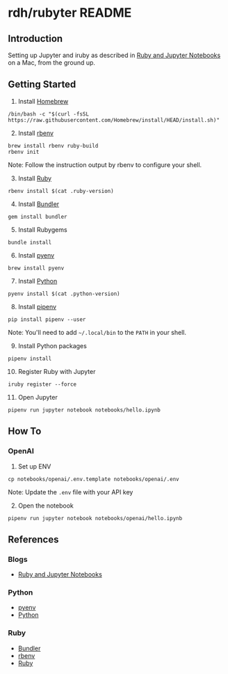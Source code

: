 # rdh/rubyter README

## Introduction
Setting up Jupyter and iruby as described in [Ruby and Jupyter Notebooks](https://nithinbekal.com/posts/ruby-jupyter-notebooks/) on a Mac, from the ground up.

## Getting Started

1.  Install [Homebrew](https://brew.sh)
```
/bin/bash -c "$(curl -fsSL https://raw.githubusercontent.com/Homebrew/install/HEAD/install.sh)"
```

2.  Install [rbenv](https://github.com/rbenv/rbenv)
```
brew install rbenv ruby-build
rbenv init
```
Note: Follow the instruction output by rbenv to configure your shell.

3.  Install [Ruby](https://www.ruby-lang.org/en/)
```
rbenv install $(cat .ruby-version)
```  

4.  Install [Bundler](https://bundler.io)
```
gem install bundler
```

5.  Install Rubygems
```
bundle install
```

6.  Install [pyenv](https://github.com/pyenv/pyenv)
```
brew install pyenv
```

7.  Install [Python](https://www.python.org)
```
pyenv install $(cat .python-version)
```

8.  Install [pipenv](https://pipenv.pypa.io)
```
pip install pipenv --user
```
Note: You'll need to add `~/.local/bin` to the `PATH` in your shell.

9.  Install Python packages
```
pipenv install
```

10.  Register Ruby with Jupyter
```
iruby register --force
```

11.  Open Jupyter
```
pipenv run jupyter notebook notebooks/hello.ipynb
```


## How To

### OpenAI

1.  Set up ENV
```
cp notebooks/openai/.env.template notebooks/openai/.env
```
Note: Update the `.env` file with your API key

2.  Open the notebook
```
pipenv run jupyter notebook notebooks/openai/hello.ipynb
```

## References

### Blogs
* [Ruby and Jupyter Notebooks](https://nithinbekal.com/posts/ruby-jupyter-notebooks/)

### Python
* [pyenv](https://github.com/pyenv/pyenv)
* [Python](https://www.python.org)

### Ruby
* [Bundler](https://bundler.io)
* [rbenv](https://github.com/rbenv/rbenv)
* [Ruby](https://www.ruby-lang.org/en/)